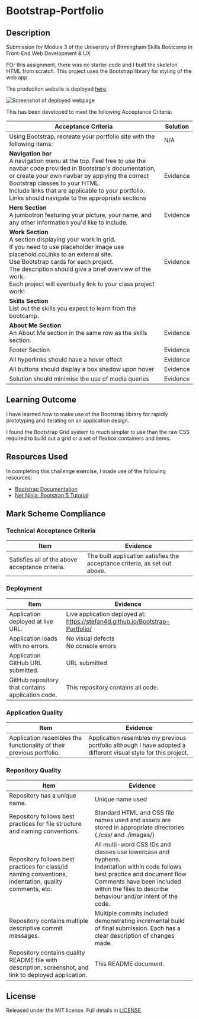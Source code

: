 # Bootstrap-Portfolio

## Description

Submission for Module 3 of the University of Birmingham Skills Bootcamp in Front-End Web Development &amp; UX

FOr this assignment, there was no starter code and I built the skeleton HTML from scratch. This project uses the Bootstrap library for styling of the web app.

The production website is deployed [here](https://stefan4d.github.io/Bootstrap-Portfolio/).

![Screenshot of deployed webpage]()

This has been developed to meet the following Acceptance Criteria:

| Acceptance Criteria                                                                                                                                                                                                                                                                                                                     | Solution |
| --------------------------------------------------------------------------------------------------------------------------------------------------------------------------------------------------------------------------------------------------------------------------------------------------------------------------------------- | -------- |
| Using Bootstrap, recreate your portfolio site with the following items:                                                                                                                                                                                                                                                                 | N/A      |
| **Navigation bar** <br /> A navigation menu at the top. Feel free to use the navbar code provided in Bootstrap's documentation, or create your own navbar by applying the correct Bootstrap classes to your HTML. <br/> Include links that are applicable to your portfolio. <br/>Links should navigate to the appropriate sections     | Evidence |
| **Hero Section** <br /> A jumbotron featuring your picture, your name, and any other information you'd like to include.                                                                                                                                                                                                                 | Evidence |
| **Work Section** <br/> A section displaying your work in grid. <br /> If you need to use placeholder image use placehold.coLinks to an external site. <br /> Use Bootstrap cards for each project. <br /> The description should give a brief overview of the work.<br /> Each project will eventually link to your class project work! | Evidence |
| **Skills Section** <br /> List out the skills you expect to learn from the bootcamp.                                                                                                                                                                                                                                                    |
| **About Me Section** <br /> An About Me section in the same row as the skills section.                                                                                                                                                                                                                                                  | Evidence |
| Footer Section                                                                                                                                                                                                                                                                                                                          | Evidence |
| All hyperlinks should have a hover effect                                                                                                                                                                                                                                                                                               | Evidence |
| All buttons should display a box shadow upon hover                                                                                                                                                                                                                                                                                      | Evidence |
| Solution should minimise the use of media queries                                                                                                                                                                                                                                                                                       | Evidence |

## Learning Outcome

I have learned how to make use of the Bootstrap library for rapidly prototyping and iterating on an application design.

I found the Bootstrap Grid system to much simpler to use than the raw CSS required to build out a grid or a set of flexbox containers and items.

## Resources Used

In completing this challenge exercise, I made use of the following resources:

- [Bootstrap Documentation](https://getbootstrap.com/docs/5.3/getting-started/introduction/)
- [Net Ninja: Bootstrap 5 Tutorial](https://youtube.com/playlist?list=PL4cUxeGkcC9joIM91nLzd_qaH_AimmdAR)

## Mark Scheme Compliance

### Technical Acceptance Criteria

| Item                                            | Evidence                                                                   |
| ----------------------------------------------- | -------------------------------------------------------------------------- |
| Satisfies all of the above acceptance criteria. | The built application satisfies the acceptance criteria, as set out above. |

### Deployment

| Item                                              | Evidence                                                                      |
| ------------------------------------------------- | ----------------------------------------------------------------------------- |
| Application deployed at live URL.                 | Live application deployed at: https://stefan4d.github.io/Bootstrap-Portfolio/ |
| Application loads with no errors.                 | No visual defects <br /> No console errors                                    |
| Application GitHub URL submitted.                 | URL submitted                                                                 |
| GitHub repository that contains application code. | This repository contains all code.                                            |

### Application Quality

| Item                                                                 | Evidence                                                                                                       |
| -------------------------------------------------------------------- | -------------------------------------------------------------------------------------------------------------- |
| Application resembles the functionality of their previous portfolio. | Application resembles my previous portfolio although I have adopted a different visual style for this project. |

### Repository Quality

| Item                                                                                                    | Evidence                                                                                                                                                                                                                                  |
| ------------------------------------------------------------------------------------------------------- | ----------------------------------------------------------------------------------------------------------------------------------------------------------------------------------------------------------------------------------------- |
| Repository has a unique name.                                                                           | Unique name used                                                                                                                                                                                                                          |
| Repository follows best practices for file structure and naming conventions.                            | Standard HTML and CSS file names used and assets are stored in appropriate directories (./css/ and ./images/)                                                                                                                             |
| Repository follows best practices for class/id naming conventions, indentation, quality comments, etc.  | All multi-word CSS IDs and classes use lowercase and hyphens. <br /> Indentation within code follows best practice and document flow <br /> Comments have been included within the files to describe behaviour and/or intent of the code. |
| Repository contains multiple descriptive commit messages.                                               | Multiple commits included demonstrating incremental build of final submission. Each has a clear description of changes made.                                                                                                              |
| Repository contains quality README file with description, screenshot, and link to deployed application. | This README document.                                                                                                                                                                                                                     |

## License

Released under the MIT license. Full details in [LICENSE](./LICENSE).
